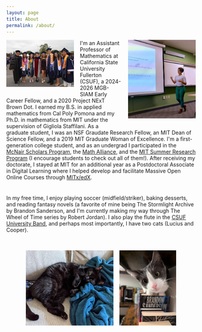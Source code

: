 ```yaml
---
layout: page
title: About
permalink: /about/
---
```


<!-- Left image -->
<img src="/images/grads23.JPG" alt="Group photo" style="float: left; max-width: 180px; margin-right: 1rem; margin-bottom: 1rem;" />

<!-- Right image -->
<img src="/images/siuetalk2.jpg" alt="Presentation photo" style="float: right; max-width: 180px; margin-left: 1rem; margin-bottom: 1rem;" />

<p>
I'm an Assistant Professor of Mathematics at California State University Fullerton (CSUF), a 2024-2026 MGB-SIAM Early Career Fellow, and a 2020 Project NExT Brown Dot.
    I earned my B.S. in applied mathematics from Cal Poly Pomona and my Ph.D. in mathematics from MIT under the supervision of Gigliola Staffilani.
    As a graduate student, I was an NSF Graudate Research Fellow, an MIT Dean of Science Fellow, and a 2019 MIT Graduate Woman of Excellence.
    I'm a first-generation college student, and as an undergrad I participated in the <a href="https://www.cpp.edu/mcnair/index.shtml">McNair Scholars Program</a>, 
    the <a href="https://www.mathalliance.org/">Math Alliance</a>, and the <a href="https://oge.mit.edu/graddiversity/msrp/">MIT Summer Research Program</a> 
    (I encourage students to check out all of them!). After receiving my doctorate, 
    I stayed at MIT for an additional year as a Postdoctoral Associate in Digital Learning where I helped develop and facilitate 
    Massive Open Online Courses through <a href="https://www.edx.org/school/mitx">MITx/edX</a>.
</p>

<!-- Clear previous float -->
<div style="clear: both;"></div>

<div style="margin-top: 1.5rem;"></div>

<p>
In my free time, I enjoy playing soccer (midfield/striker), baking desserts, and reading fantasy novels (a favorite of mine being 
    The Stormlight Archive by Brandon Sanderson, and I'm currently making my way through The Wheel of Time series by Robert Jordan).
    I also play the flute in the <a href="https://www.fullerton.edu/arts/music/students/ensembles/band.php">CSUF University Band</a>, 
    and perhaps most importantly, I have two cats (Lucius and Cooper).
</p>

<!-- Clear any previous floats -->
<div style="clear: both;"></div>

<!-- Side-by-side cat photos centered horizontally -->
<div style="display: flex; gap: 1rem; justify-content: center; margin-top: 2rem;">
  <div>
    <img src="/images/lucius.jpg" alt="Cat on blanket" style="max-height: 200px; width: 100%;" />
    <div style="text-align: center; font-size: 0.9rem; margin-top: 0.25rem;"></div>
  </div>
  <div>
    <img src="/images/cooper.jpg" alt="Cat with book" style="max-height: 200px; width: 100%;" />
    <div style="text-align: center; font-size: 0.9rem; margin-top: 0.25rem;"></div>
  </div>
</div>


